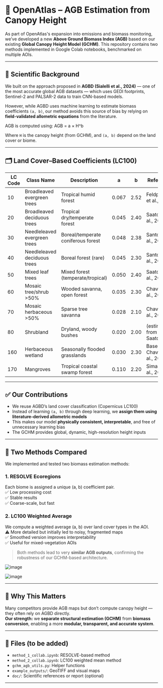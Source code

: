 # 🌳 OpenAtlas – AGB Estimation from Canopy Height

As part of OpenAtlas's expansion into emissions and biomass monitoring, we’ve developed a new **Above Ground Biomass Index (AGB)** based on our existing **Global Canopy Height Model (GCHM)**. This repository contains two methods implemented in Google Colab notebooks, benchmarked on multiple AOIs.

---

## 🧠 Scientific Background

We built on the approach proposed in **AGBD (Sialelli et al., 2024)** — one of the most accurate global AGB datasets — which uses GEDI footprints, Sentinel-2 and PALSAR-2 data to train CNN-based models.

However, while AGBD uses machine learning to estimate biomass coefficients `(a, b)`, our method avoids this source of bias by relying on **field-validated allometric equations** from the literature.

AGB is computed using: AGB = a × H^b

Where `H` is the canopy height (from GCHM), and `(a, b)` depend on the land cover or biome.

---

## 🗂️ Land Cover–Based Coefficients (LC100)

| LC Code | Class Name                           | Description                             | a      | b    | Reference                      |
|---------|---------------------------------------|-----------------------------------------|--------|------|-------------------------------|
| 10      | Broadleaved evergreen trees           | Tropical humid forest                   | 0.067  | 2.52 | Feldpausch et al., 2012       |
| 20      | Broadleaved deciduous trees           | Tropical dry/temperate forest           | 0.045  | 2.40 | Saatchi et al., 2011          |
| 30      | Needleleaved evergreen trees          | Boreal/temperate coniferous forest      | 0.048  | 2.38 | Santoro et al., 2011          |
| 40      | Needleleaved deciduous trees          | Boreal forest (rare)                    | 0.045  | 2.30 | Santoro et al., 2011          |
| 50      | Mixed leaf trees                      | Mixed forest (temperate/tropical)       | 0.050  | 2.40 | Saatchi et al., 2011          |
| 60      | Mosaic tree/shrub >50%                | Wooded savanna, open forest             | 0.035  | 2.30 | Chave et al., 2005            |
| 70      | Mosaic herbaceous >50%                | Sparse tree savanna                     | 0.028  | 2.10 | Chave et al., 2005            |
| 80      | Shrubland                             | Dryland, woody bushes                   | 0.020  | 2.00 | (estimated from Saatchi)      |
| 160     | Herbaceous wetland                    | Seasonally flooded grasslands           | 0.030  | 2.30 | Based on Chave et al., 2005   |
| 170     | Mangroves                             | Tropical coastal swamp forest           | 0.110  | 2.20 | Simard et al., 2019           |

---

## ✅ Our Contributions

- We reuse AGBD’s land cover classification (Copernicus LC100)
- Instead of learning `(a, b)` through deep learning, we **assign them using literature-derived allometric models**
- This makes our model **physically consistent, interpretable**, and free of unnecessary learning bias
- The GCHM provides global, dynamic, high-resolution height inputs

---

## 🔀 Two Methods Compared

We implemented and tested two biomass estimation methods:

### 1. **RESOLVE Ecoregions**  
Each biome is assigned a unique (a, b) coefficient pair.  
✅ Low processing cost  
✅ Stable results  
✅ Coarse-scale, but fast

### 2. **LC100 Weighted Average**  
We compute a weighted average (a, b) over land cover types in the AOI.  
⚠️ More detailed but initially led to noisy, fragmented maps  
✅ Smoothed version improves interpretability  
✅ Useful for mixed-vegetation AOIs

> Both methods lead to very **similar AGB outputs**, confirming the robustness of our GCHM-based architecture.



![image](https://github.com/user-attachments/assets/da4cbb26-aafc-4331-9ea6-597e3e61269a)



![image](https://github.com/user-attachments/assets/4fb64fc6-74b0-4b0d-864d-e5a0f7f83d07)


---

## 💬 Why This Matters

Many competitors provide AGB maps but don’t compute canopy height — they often rely on AGBD directly.  
**Our strength:** we **separate structural estimation (GCHM)** from **biomass conversion**, enabling a more **modular, transparent, and accurate system**.

---


## 📁 Files (to be added)

- `method_1_collab.ipynb`: RESOLVE-based method
- `method_2_collab.ipynb`: LC100 weighted mean method
- `gchm_agb_utils.py`: Helper functions
- `example_outputs/`: GeoTIFF and visual maps
- `doc/`: Scientific references or report (optional)

---




